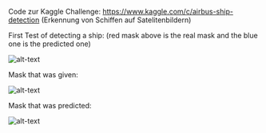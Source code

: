 Code zur Kaggle Challenge: https://www.kaggle.com/c/airbus-ship-detection (Erkennung von Schiffen auf Satelitenbildern)

First Test of detecting a ship: (red mask above is the real mask and the blue one is the predicted one)

![alt-text](https://cloud.mowoe.com/apps/files_sharing/publicpreview/Y26x4CwqWwa3gGz?x=1911&y=560&a=true&file=ship_detect_comparison.png "Result of Detection")

Mask that was given:

![alt-text](https://cloud.mowoe.com/apps/files_sharing/publicpreview/tEqpi65Rzk2Hpqx?x=1911&y=560&a=true&file=Bildschirmfoto%2520vom%25202018-10-25%252017-51-15.png&scalingup=0 "Given")

Mask that was predicted:

![alt-text](https://cloud.mowoe.com/apps/files_sharing/publicpreview/9Hw8BrRJssgDJ28?x=1911&y=560&a=true&file=Bildschirmfoto%2520vom%25202018-10-25%252017-51-30.png&scalingup=0 "Prediction")